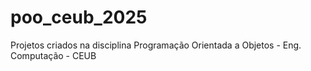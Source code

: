 # poo_ceub_2025
Projetos criados na disciplina Programação Orientada a Objetos - Eng. Computação - CEUB
